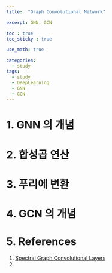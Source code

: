 ```yaml
---
title:  "Graph Convolutional Network"

excerpt: GNN, GCN 

toc : true
toc_sticky : true  

use_math: true

categories:
  - study
tags:
  - study
  - DeepLearning
  - GNN
  - GCN
---
```


# 1. GNN 의 개념

# 2. 합성곱 연산 

# 3. 푸리에 변환 

# 4. GCN 의 개념 

# 5. References

1. [Spectral Graph Convolutional Layers](https://colab.research.google.com/github/AntonioLonga/PytorchGeometricTutorial/blob/main/Tutorial4/Tutorial4.ipynb#scrollTo=qci9woTPC-TF)
2. 

